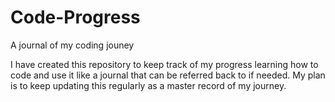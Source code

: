 # Code-Progress
A journal of my coding jouney

I have created this repository to keep track of my progress learning how to code and use it like a journal that can be referred back to if needed.  My plan is to keep updating this regularly as a master record of my journey.

